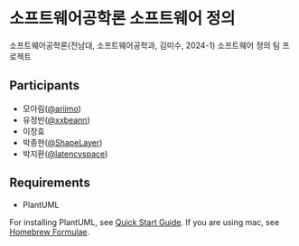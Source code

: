# 소프트웨어공학론 소프트웨어 정의

소프트웨어공학론(전남대, 소프트웨어공학과, 김미수, 2024-1) 소프트웨어 정의 팀 프로젝트

## Participants

* 모아림([@ariimo](https://github.com/ariimo))
* 유정빈([@xxbeann](https://github.com/xxbeann))
* 이창효
* 박종현([@ShapeLayer](https://github.com/ShapeLayer))
* 박지환([@latencyspace](https://github.com/latencyspace))

## Requirements

* PlantUML

For installing PlantUML, see [Quick Start Guide](https://plantuml.com/en/starting). If you are using mac, see [Homebrew Formulae](https://formulae.brew.sh/formula/plantuml).

